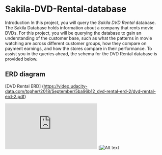 # Sakila-DVD-Rental-database
Introduction In this project, you will query the _Sakila DVD Rental_ database. 
The Sakila Database holds information about a company that rents movie DVDs.
For this project, you will be querying the database to gain an understanding of the customer base, 
such as what the patterns in movie watching are across different customer groups, how they compare on payment earnings,
and how the stores compare in their performance. To assist you in the queries ahead, the schema for the DVD Rental database is provided below.

## ERD diagram 
[DVD Rental ERD] (https://video.udacity-data.com/topher/2018/September/5ba96b12_dvd-rental-erd-2/dvd-rental-erd-2.pdf)

![DVD Rental Image](https://video.udacity-data.com/topher/2018/September/5ba96b12_dvd-rental-erd-2/dvd-rental-erd-2.pdf " ERD diagram")
[![Alt text]([https://assets.digitalocean.com/articles/alligator/boo.svg](https://video.udacity-data.com/topher/2018/September/5ba96b12_dvd-rental-erd-2/dvd-rental-erd-2.pdf))
